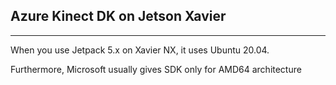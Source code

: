 ## Azure Kinect DK on Jetson Xavier

___
When you use Jetpack 5.x on Xavier NX, it uses Ubuntu 20.04. 

Furthermore, Microsoft usually gives SDK only for AMD64 architecture 